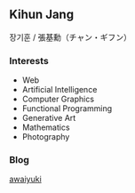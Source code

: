 ## Kihun Jang

장기훈 / 張基勳（チャン・ギフン）

### Interests
- Web
- Artificial Intelligence
- Computer Graphics
- Functional Programming
- Generative Art
- Mathematics
- Photography

### Blog
[awaiyuki](https://kihuntea.com)


<!--
**harutea/harutea** is a ✨ _special_ ✨ repository because its `README.md` (this file) appears on your GitHub profile.

Here are some ideas to get you started:

- 🔭 I’m currently working on ...
- 🌱 I’m currently learning ...
- 👯 I’m looking to collaborate on ...
- 🤔 I’m looking for help with ...
- 💬 Ask me about ...
- 📫 How to reach me: ...
- 😄 Pronouns: ...
- ⚡ Fun fact: ...
-->
